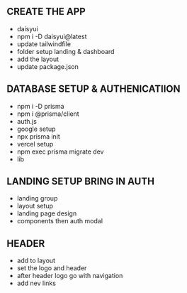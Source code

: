 ## CREATE THE APP
- daisyui
- npm i -D daisyui@latest
- update tailwindfile
- folder setup landing & dashboard
- add the layout
- update package.json

## DATABASE SETUP & AUTHENICATIION
- npm i -D prisma
- npm i @prisma/client
- auth.js
- google setup
- npx prisma init
- vercel setup
- npm exec prisma migrate dev
- lib

## LANDING SETUP BRING IN AUTH
- landing group
- layout setup
- landing page design 
- components then auth modal

## HEADER
- add to layout
- set the logo and header
- after header logo go with navigation
- add nev links
